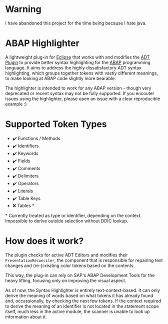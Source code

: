 # Warning
I have abandoned this project for the time being because I hate java.

# ABAP Highlighter
A lightweight plug-in for [Eclipse](eclipse) that works with and modifies the [ADT Plugin](ADT) to provide better syntax highlighting for the [ABAP](ABAP) programming language.
It aims to address the highly dissatisfactory ADT syntax highlighting, which groups together tokens with vastly different meanings, to make looking at ABAP code slightly
more bearable.

The highlighter is intended to work for any ABAP version - though very deprecated or recent syntax may not be fully supported. If you encouter issues using the highlighter, please
open an issue with a clear reproducible example :)

# Supported Token Types
- ✔️ Functions / Methods
- ✔️ Identifiers
- ✔️ Keywords
- ✔️ Fields
- ✔️ Comments
- ✔️ Delimiters
- ✔️ Operators
- ✔️ Literals
- ✔️ Table Keys
- ❌ Tables *

\* Currently treated as type or identifier, depending on the context. Impossible to derive outside selection without DDIC lookup.

# How does it work?
The plugin checks for active ADT Editors and modifies their `PresentationReconciler`, the component that is responsible
for repairing text changes and (re-)creating color tokens based on the contents.

This way, the plug-in can rely on SAP's ABAP Development Tools for the heavy lifting, focusing only on improving the visual aspect.

As of now, the Syntax Highlighter is entirely text-context-based. It can only derive the meaning of words based on what tokens it has already found
and, occassionally, by checking the next few tokens. If the context required to derive the meaning of an identifier is not located in the statement
scope itself, much less in the active module, the scanner is unable to look up information about it.

[ADT]: https://developers.sap.com/tutorials/abap-install-adt..html
[ABAP]: https://en.wikipedia.org/wiki/ABAP
[eclipse]: https://eclipseide.org/
